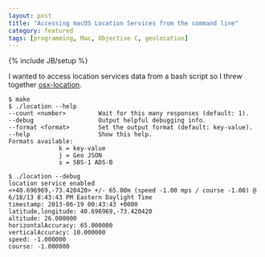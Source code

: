 ```yaml
---
layout: post
title: "Accessing macOS Location Services from the command line"
category: featured
tags: [programming, Mac, Objective C, geolocation]
---
```

{% include JB/setup %}

I wanted to access location services data from a bash script so I threw together [osx-location](https://github.com/WIZARDISHUNGRY/osx-location).
```
$ make
$ ./location --help
--count <number>         Wait for this many responses (default: 1).
--debug                  Output helpful debugging info.
--format <format>        Set the output format (default: key-value).
--help                   Show this help.
Formats available:
              k = key-value
              j = Geo JSON
              s = SBS-1 ADS-B

$ ./location --debug
location service enabled
<+40.696969,-73.420420> +/- 65.00m (speed -1.00 mps / course -1.00) @ 6/18/13 8:43:43 PM Eastern Daylight Time
timestamp: 2013-06-19 00:43:43 +0000
latitude,longitude: 40.696969,-73.420420
altitude: 26.000000
horizontalAccuracy: 65.000000
verticalAccuracy: 10.000000
speed: -1.000000
course: -1.000000
```
